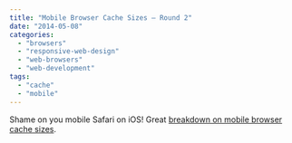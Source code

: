 ```yaml
---
title: "Mobile Browser Cache Sizes – Round 2"
date: "2014-05-08"
categories: 
  - "browsers"
  - "responsive-web-design"
  - "web-browsers"
  - "web-development"
tags: 
  - "cache"
  - "mobile"
---
```


Shame on you mobile Safari on iOS! Great [breakdown on mobile browser cache sizes](http://www.guypo.com/uncategorized/mobile-browser-cache-sizes-round-2/).
